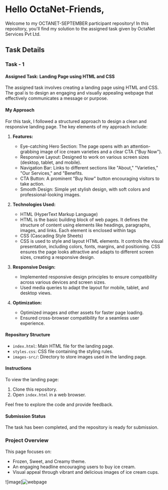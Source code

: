 # Hello OctaNet-Friends,

Welcome to my OCTANET-SEPTEMBER participant repository! In this repository, you'll find my solution to the assigned task given by OctaNet Services Pvt Ltd.

## Task Details

### Task - 1

#### Assigned Task: Landing Page using HTML and CSS

The assigned task involves creating a landing page using HTML and CSS. The goal is to design an engaging and visually appealing webpage that effectively communicates a message or purpose.

#### My Approach

For this task, I followed a structured approach to design a clean and responsive landing page. The key elements of my approach include:

1. **Features:**
   - Eye-catching Hero Section: The page opens with an attention-grabbing image of ice cream varieties and a clear CTA ("Buy Now").
   - Responsive Layout: Designed to work on various screen sizes (desktop, tablet, and mobile).
   - Navigation Bar: Links to different sections like "About," "Varieties," "Our Services," and "Benefits.
   - CTA Button: A prominent "Buy Now" button encouraging visitors to take action.
   - Smooth Design: Simple yet stylish design, with soft colors and professional-looking images.
2. **Technologies Used:**
   - HTML (HyperText Markup Language)
   - HTML is the basic building block of web pages. It defines the structure of content using elements like headings, paragraphs, images, and links. Each element is enclosed within tags 
   - CSS (Cascading Style Sheets)
   - CSS is used to style and layout HTML elements. It controls the visual presentation, including colors, fonts, margins, and positioning. CSS ensures the page looks attractive and adapts to different screen sizes, creating a responsive design.
3. **Responsive Design:**
   - Implemented responsive design principles to ensure compatibility across various devices and screen sizes.
   - Used media queries to adapt the layout for mobile, tablet, and desktop views.

4. **Optimization:**
   - Optimized images and other assets for faster page loading.
   - Ensured cross-browser compatibility for a seamless user experience.

#### Repository Structure

- `index.html`: Main HTML file for the landing page.
- `styles.css`: CSS file containing the styling rules.
- `images-src/`: Directory to store images used in the landing page.

#### Instructions

To view the landing page:
1. Clone this repository.
2. Open `index.html` in a web browser.

Feel free to explore the code and provide feedback.

#### Submission Status

The task has been completed, and the repository is ready for submission.

### Project Overview

This page focuses on:
- Frozen, Sweet, and Creamy theme.
- An engaging headline encouraging users to buy ice cream.
- Visual appeal through vibrant and delicious images of ice cream cups.

![image]![webpage](https://github.com/user-attachments/assets/a94ae6fe-32e1-4acc-ba40-9d3d6abd6ddb)

